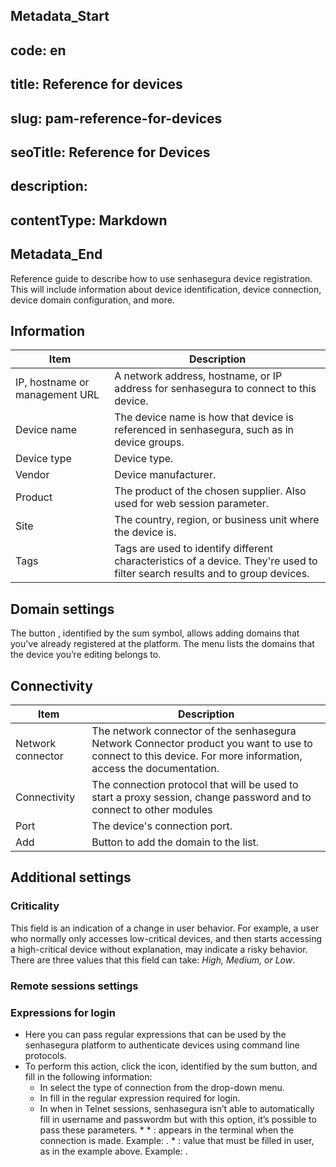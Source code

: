 ## Metadata_Start 
## code: en
## title: Reference for devices 
## slug: pam-reference-for-devices 
## seoTitle: Reference for Devices 
## description:  
## contentType: Markdown 
## Metadata_End
Reference guide to describe how to use senhasegura device registration. This will include information about device identification, device connection, device domain configuration, and more.

## Information

| Item | Description |
| --- | --- |
| IP, hostname or management URL | A network address, hostname, or IP address for senhasegura to connect to this device. |
| Device name | The device name is how that device is referenced in senhasegura, such as in device groups. |
| Device type | Device type. |
| Vendor | Device manufacturer. |
| Product | The product of the chosen supplier. Also used for web session parameter. |
| Site | The country, region, or business unit where the device is. |
| Tags | Tags are used to identify different characteristics of a device. They're used to filter search results and to group devices. |

## Domain settings

The button , identified by the sum symbol, allows adding domains that you've already registered at the platform. The menu lists the domains that the device you’re editing belongs to.

## Connectivity

| Item | Description |
| --- | --- |
| Network connector | The network connector of the senhasegura Network Connector product you want to use to connect to this device. For more information, access the  documentation. |
| Connectivity | The connection protocol that will be used to start a proxy session, change password and to connect to other modules |
| Port | The device's connection port. |
| Add | Button to add the domain to the list. |

## Additional settings

### Criticality

This field is an indication of a change in user behavior. For example, a user who normally only accesses low-critical devices, and then starts accessing a high-critical device without explanation, may indicate a risky behavior. There are three values that this field can take: *High, Medium, or Low*.

### Remote sessions settings

### Expressions for login

* Here you can pass regular expressions that can be used by the senhasegura platform to authenticate devices using command line protocols.
* To perform this action, click the  icon, identified by the sum button, and fill in the following information:
    * In  select the type of connection from the drop-down menu.
    * In  fill in the regular expression required for login.
    * In  when in Telnet sessions, senhasegura isn’t able to automatically fill in username and passwordm but with this option, it’s possible to pass these parameters.
        * 
            * : appears in the terminal when the connection is made. Example: .
            * : value that must be filled in user, as in the example above. Example: .